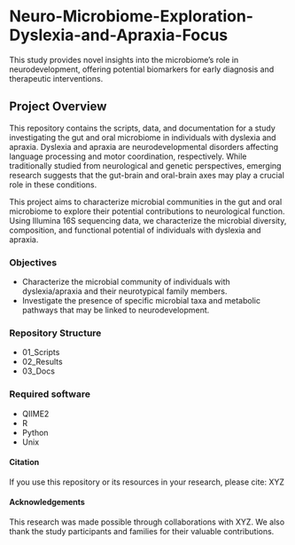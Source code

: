 # Neuro-Microbiome-Exploration-Dyslexia-and-Apraxia-Focus
This study provides novel insights into the microbiome’s role in neurodevelopment, offering potential biomarkers for early diagnosis and therapeutic interventions.

## Project Overview
This repository contains the scripts, data, and documentation for a study investigating the gut and oral microbiome in individuals with dyslexia and apraxia. Dyslexia and apraxia are neurodevelopmental disorders affecting language processing and motor coordination, respectively. While traditionally studied from neurological and genetic perspectives, emerging research suggests that the gut-brain and oral-brain axes may play a crucial role in these conditions.

This project aims to characterize microbial communities in the gut and oral microbiome to explore their potential contributions to neurological function. Using Illumina 16S sequencing data, we characterize the microbial diversity, composition, and functional potential of individuals with dyslexia and apraxia.

### Objectives 

- Characterize the microbial community of individuals with dyslexia/apraxia and their neurotypical family members.
- Investigate the presence of specific microbial taxa and metabolic pathways that may be linked to neurodevelopment.

### Repository Structure 
- 01_Scripts
- 02_Results
- 03_Docs

### Required software 
- QIIME2
- R
- Python
- Unix

#### Citation
If you use this repository or its resources in your research, please cite: XYZ

#### Acknowledgements 
This research was made possible through collaborations with XYZ. We also thank the study participants and families for their valuable contributions. 


  

